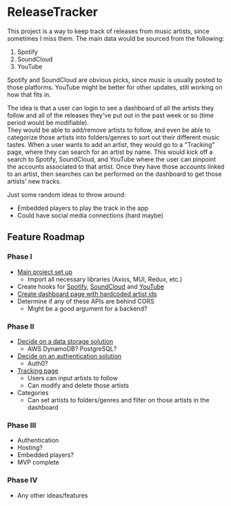 # ReleaseTracker

This project is a way to keep track of releases from music artists, since sometimes I miss them.  The main data would be sourced from the following:
1. Spotify
2. SoundCloud
3. YouTube

Spotify and SoundCloud are obvious picks, since music is usually posted to those platforms.  YouTube might be better for other updates, still working on how that fits in.

The idea is that a user can login to see a dashboard of all the artists they follow and all of the releases they've put out in the past week or so (time period would be modifiable).  
They would be able to add/remove artists to follow, and even be able to categorize those artists into folders/genres to sort out their different music tastes.
When a user wants to add an artist, they would go to a "Tracking" page, where they can search for an artist by name.  This would kick off a search to 
Spotify, SoundCloud, and YouTube where the user can pinpoint the accounts associated to that artist.  Once they have those accounts linked to an artist, then searches can be performed
on the dashboard to get those artists' new tracks.

Just some random ideas to throw around:
- Embedded players to play the track in the app
- Could have social media connections (hard maybe)

## Feature Roadmap

### Phase I
* [Main project set up](https://github.com/mpfthprblmtq/ReleaseTracker/issues/1)
  * Import all necessary libraries (Axios, MUI, Redux, etc.)
* Create hooks for [Spotify](https://github.com/mpfthprblmtq/ReleaseTracker/issues/2), [SoundCloud](https://github.com/mpfthprblmtq/ReleaseTracker/issues/3) and [YouTube](https://github.com/mpfthprblmtq/ReleaseTracker/issues/4)
* [Create dashboard page with hardcoded artist ids](https://github.com/mpfthprblmtq/ReleaseTracker/issues/7)
* Determine if any of these APIs are behind CORS
  * Might be a good argument for a backend?

### Phase II
* [Decide on a data storage solution](https://github.com/mpfthprblmtq/ReleaseTracker/issues/5)
  * AWS DynamoDB?  PostgreSQL?
* [Decide on an authentication solution](https://github.com/mpfthprblmtq/ReleaseTracker/issues/6)
  * Auth0?
* [Tracking page](https://github.com/mpfthprblmtq/ReleaseTracker/issues/8)
  * Users can input artists to follow
  * Can modify and delete those artists
* Categories
  * Can set artists to folders/genres and filter on those artists in the dashboard

### Phase III
* Authentication
* Hosting?
* Embedded players?
* MVP complete

### Phase IV
* Any other ideas/features
